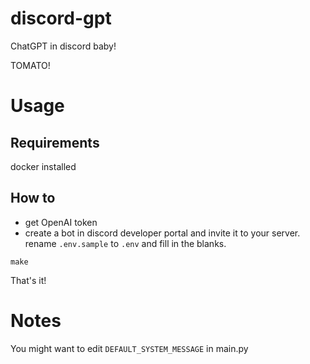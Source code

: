 # discord-gpt
ChatGPT in discord baby!

TOMATO!

# Usage
## Requirements
docker installed
## How to
* get OpenAI token
* create a bot in discord developer portal and invite it to your server.  
rename `.env.sample` to `.env` and fill in the blanks.  
```
make
```
That's it!

# Notes
You might want to edit `DEFAULT_SYSTEM_MESSAGE` in main.py
